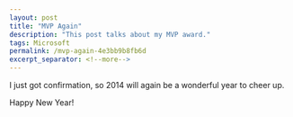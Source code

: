 ```yaml
---
layout: post
title: "MVP Again"
description: "This post talks about my MVP award."
tags: Microsoft
permalink: /mvp-again-4e3bb9b8fb6d
excerpt_separator: <!--more-->
---
```

I just got confirmation, so 2014 will again be a wonderful year to cheer up.

Happy New Year!
<!--more-->